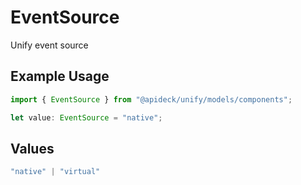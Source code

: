 # EventSource

Unify event source

## Example Usage

```typescript
import { EventSource } from "@apideck/unify/models/components";

let value: EventSource = "native";
```

## Values

```typescript
"native" | "virtual"
```